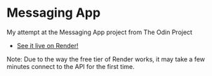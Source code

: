# Messaging App
My attempt at the Messaging App project from The Odin Project

- [See it live on Render!](https://messaging-app-d3x8.onrender.com)

Note: Due to the way the free tier of Render works, it may take a few minutes connect to the API for the first time.
